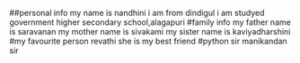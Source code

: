 ##personal info
my name is nandhini
i am from dindigul 
i am studyed government higher secondary school,alagapuri
#family info
my father name is saravanan
my mother name is sivakami
my sister name is kaviyadharshini
#my favourite person
revathi
she is my best friend
#python sir
manikandan sir
